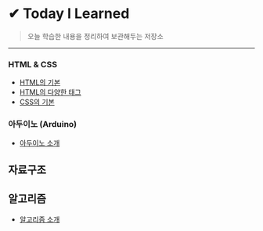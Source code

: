 # ✔ Today I Learned
> 오늘 학습한 내용을 정리하여 보관해두는 저장소

***

### HTML & CSS

* <a href="https://github.com/SangYoonLee1231/TIL/blob/main/HTML%20%26%20CSS/html_basic_concept.md">HTML의 기본</a>
* <a href="https://github.com/SangYoonLee1231/TIL/blob/main/HTML%20%26%20CSS/html_tags.md">HTML의 다양한 태그</a>
* <a href="https://github.com/SangYoonLee1231/TIL/blob/main/HTML%20%26%20CSS/css_basic_concept.md">CSS의 기본</a>

### 아두이노 (Arduino)

* <a href="https://github.com/SangYoonLee1231/TIL/blob/main/Arduino/arduino_introduction.md">아두이노 소개</a>


## 자료구조

## 알고리즘

* <a href="https://github.com/SangYoonLee1231/TIL/blob/main/Algorithm/algorithm_introduction.md">알고리즘 소개</a>